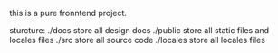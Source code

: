 this is a pure fronntend project.

sturcture:
./docs store all design docs
./public store all static files and locales files
./src store all source code
./locales store all locales files